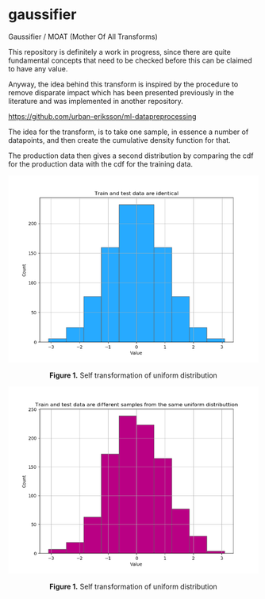 # gaussifier
Gaussifier / MOAT (Mother Of All Transforms)

This repository is definitely a work in progress, since there are quite fundamental concepts that need to be checked before this can be claimed to have any value.

Anyway, the idea behind this transform is inspired by the procedure to remove disparate impact which has been presented previously in the literature and was implemented in another repository.

https://github.com/urban-eriksson/ml-datapreprocessing

The idea for the transform, is to take one sample, in essence a number of datapoints, and then create the cumulative density function for that.

The production data then gives a second distribution by comparing the cdf for the production data with the cdf for the training data.


<p align="center"> 
<img src="https://github.com/urban-eriksson/gaussifier/blob/master/images/gaussifier2.png">
</p>
<p align="center"><b>Figure 1.</b> Self transformation of uniform distribution</p>

<p align="center"> 
<img src="https://github.com/urban-eriksson/gaussifier/blob/master/images/gaussifier3.png">
</p>
<p align="center"><b>Figure 1.</b> Self transformation of uniform distribution</p>

